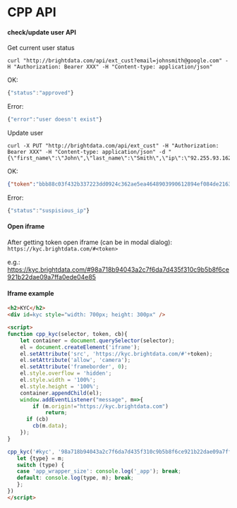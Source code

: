 # CPP API

#### check/update user API
Get current user status

```curl
curl "http://brightdata.com/api/ext_cust?email=johnsmith@google.com" -H "Authorization: Bearer XXX" -H "Content-type: application/json"
```

OK:
```js
{"status":"approved"}
```

Error:
```js
{"error":"user doesn't exist"}
```

Update user

```curl
curl -X PUT "http://brightdata.com/api/ext_cust" -H "Authorization: Bearer XXX" -H "Content-type: application/json" -d "{\"first_name\":\"John\",\"last_name\":\"Smith\",\"ip\":\"92.255.93.162\",\"email\":\"johnsmith@google.com\",\"country\":\"RU\"}"
```

OK:
```json
{"token":"bbb88c03f432b337223dd0924c362ae5ea4648903990612894ef084de216367a"}
```

Error:
```js
{"status":"suspisious_ip"}
```

#### Open iframe

After getting token open iframe (can be in modal dialog): `https://kyc.brightdata.com/#<token>`

e.g.:
https://kyc.brightdata.com/#98a718b94043a2c7f6da7d435f310c9b5b8f6ce921b22dae09a7ffa0ede04e85

#### Iframe example
```html
<h2>KYC</h2>
<div id=kyc style="width: 700px; height: 300px" />

<script>
function cpp_kyc(selector, token, cb){
    let container = document.querySelector(selector);
    el = document.createElement('iframe');
    el.setAttribute('src', 'https://kyc.brightdata.com/#'+token);
    el.setAttribute('allow', 'camera');
    el.setAttribute('frameborder', 0);
    el.style.overflow = 'hidden';
    el.style.width = '100%';
    el.style.height = '100%';
    container.appendChild(el);
    window.addEventListener("message", m=>{
	    if (m.origin!="https://kyc.brightdata.com")
		    return;
      if (cb)
        cb(m.data);
    });
}

cpp_kyc('#kyc', '98a718b94043a2c7f6da7d435f310c9b5b8f6ce921b22dae09a7ffa0ede04e85', m=>{
   let {type} = m;
   switch (type) {
   case 'app_wrapper_size': console.log('_app'); break;
   default: console.log(type, m); break;
   };
})
</script>
```
